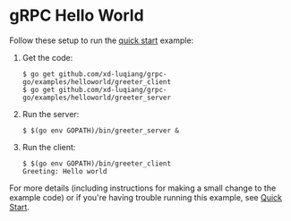 # gRPC Hello World

Follow these setup to run the [quick start][] example:

 1. Get the code:

    ```console
    $ go get github.com/xd-luqiang/grpc-go/examples/helloworld/greeter_client
    $ go get github.com/xd-luqiang/grpc-go/examples/helloworld/greeter_server
    ```

 2. Run the server:

    ```console
    $ $(go env GOPATH)/bin/greeter_server &
    ```

 3. Run the client:

    ```console
    $ $(go env GOPATH)/bin/greeter_client
    Greeting: Hello world
    ```

For more details (including instructions for making a small change to the
example code) or if you're having trouble running this example, see [Quick
Start][].

[quick start]: https://grpc.io/docs/languages/go/quickstart
